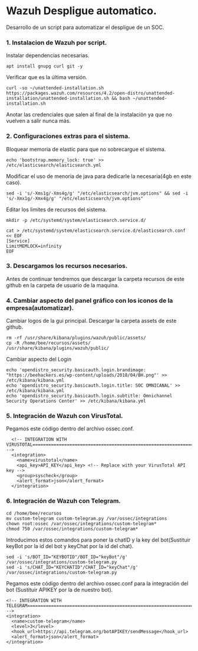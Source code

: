 # Wazuh Despligue automatico.
Desarrollo de un script para automatizar el despligue de un SOC.


### 1. Instalacion de Wazuh por script.
Instalar dependencias necesarias.
```
apt install gnupg curl git -y
```

Verificar que es la última versión.
```
curl -so ~/unattended-installation.sh https://packages.wazuh.com/resources/4.2/open-distro/unattended-installation/unattended-installation.sh && bash ~/unattended-installation.sh
```
Anotar las credenciales que salen al final de la instalación ya que no vuelven a salir nunca más.


### 2. Configuraciones extras para el sistema.
Bloquear memoria de elastic para que no sobrecargue el sistema.
```
echo 'bootstrap.memory_lock: true' >> /etc/elasticsearch/elasticsearch.yml
```

Modificar el uso de menoria de java para dedicarle la necesaria(4gb en este caso).
```
sed -i 's/-Xms1g/-Xms4g/g' "/etc/elasticsearch/jvm.options" && sed -i 's/-Xmx1g/-Xmx4g/g' "/etc/elasticsearch/jvm.options"
```

Editar los limites de recursos del sistema.
```
mkdir -p /etc/systemd/system/elasticsearch.service.d/
```
```
cat > /etc/systemd/system/elasticsearch.service.d/elasticsearch.conf << EOF
[Service]
LimitMEMLOCK=infinity
EOF
```


### 3. Descargamos los recursos necesarios.
Antes de continuar tendremos que descargar la carpeta recursos de este github en la carpeta de usuario de la maquina.


### 4. Cambiar aspecto del panel gráfico con los iconos de la empresa(automatizar).
Cambiar logos de la gui principal. Descargar la carpeta assets de este github.
```
rm -rf /usr/share/kibana/plugins/wazuh/public/assets/
cp -R /home/bee/recursos/assets/ /usr/share/kibana/plugins/wazuh/public/
```
Cambiar aspecto del Login
```
echo 'opendistro_security.basicauth.login.brandimage: "https://beehackers.es/wp-content/uploads/2018/04/BH.png"' >> /etc/kibana/kibana.yml
echo 'opendistro_security.basicauth.login.title: SOC OMNICANAL' >> /etc/kibana/kibana.yml
echo 'opendistro_security.basicauth.login.subtitle: Omnichannel Security Operations Center' >> /etc/kibana/kibana.yml
```


### 5. Integración de Wazuh con VirusTotal.
Pegamos este código dentro del archivo ossec.conf.
```
  <!-- INTEGRATION WITH VIRUSTOTAL================================================================================= -->
  <integration>
    <name>virustotal</name>
    <api_key>API_KEY</api_key> <!-- Replace with your VirusTotal API key -->
    <group>syscheck</group>
    <alert_format>json</alert_format>
  </integration>
```


### 6. Integración de Wazuh con Telegram.
```
cd /home/bee/recursos
mv custom-telegram custom-telegram.py /var/ossec/integrations
chown root:ossec /var/ossec/integrations/custom-telegram*
chmod 750 /var/ossec/integrations/custom-telegram*
```

Introducimos estos comandos para poner la chatID y la key del bot(Sustituir keyBot por la id del bot y keyChat por la id del chat).
```
sed -i 's/BOT_ID="KEYBOTID"/BOT_ID="keyBot"/g' /var/ossec/integrations/custom-telegram.py
sed -i 's/CHAT_ID="KEYCHATID"/CHAT_ID="keyChat"/g' /var/ossec/integrations/custom-telegram.py
```

Pegamos este código dentro del archivo ossec.conf para la integración del bot (Sustituir APIKEY por la de nuestro bot).
```
<!-- INTEGRATION WITH TELEGRAM=================================================================================== -->
<integration>
  <name>custom-telegram</name>
  <level>3</level>
  <hook_url>https://api.telegram.org/botAPIKEY/sendMessage</hook_url>
  <alert_format>json</alert_format>
</integration>
```
